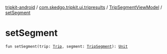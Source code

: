 [tripkit-android](../../index.md) / [com.skedgo.tripkit.ui.tripresults](../index.md) / [TripSegmentViewModel](index.md) / [setSegment](./set-segment.md)

# setSegment

`fun setSegment(trip: `[`Trip`](../../com.skedgo.tripkit.routing/-trip/index.md)`, segment: `[`TripSegment`](../../com.skedgo.tripkit.routing/-trip-segment/index.md)`): `[`Unit`](https://kotlinlang.org/api/latest/jvm/stdlib/kotlin/-unit/index.html)
